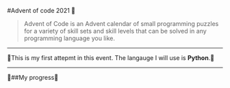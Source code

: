 #Advent of code 2021 :santa:

>Advent of Code is an Advent calendar of small programming puzzles for a variety of skill sets and skill levels that can be solved in any programming language you like.

---

:christmas_tree:This is my first attepmt in this event. The langauge I will use is **Python**.:christmas_tree:

---

:gift:##My progress:gift:
